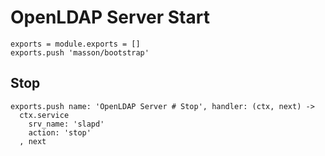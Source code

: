 
# OpenLDAP Server Start

    exports = module.exports = []
    exports.push 'masson/bootstrap'

## Stop

    exports.push name: 'OpenLDAP Server # Stop', handler: (ctx, next) ->
      ctx.service
        srv_name: 'slapd'
        action: 'stop'
      , next